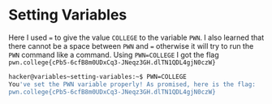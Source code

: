 # Setting Variables

Here I used `=` to give the value `COLLEGE` to the variable `PWN`. I also learned that there cannot be a space between `PWN` and `=` otherwise it will try to run the `PWN` command like a command.
Using `PWN=COLLEGE` I got the flag `pwn.college{cPb5-6cfB8m0UDxCq3-JNeqz3GH.dlTN1QDL4gjN0czW}`

```bash
hacker@variables~setting-variables:~$ PWN=COLLEGE
You've set the PWN variable properly! As promised, here is the flag:
pwn.college{cPb5-6cfB8m0UDxCq3-JNeqz3GH.dlTN1QDL4gjN0czW}
```
